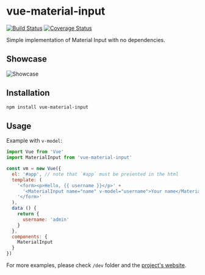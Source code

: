 # vue-material-input

[![Build Status](https://travis-ci.org/wemake-services/vue-material-input.svg?branch=master)](https://travis-ci.org/wemake-services/vue-material-input) [![Coverage Status](https://coveralls.io/repos/github/wemake-services/vue-material-input/badge.svg?branch=master)](https://coveralls.io/github/wemake-services/vue-material-input?branch=master)

Simple implementation of Material Input with no dependencies.

## Showcase

![Showcase](https://raw.githubusercontent.com/wemake-services/vue-material-input/screenshots/vue-material-input.gif)

## Installation

```bash
npm install vue-material-input
```

## Usage

Example with `v-model`:

```javascript
import Vue from 'Vue'
import MaterialInput from 'vue-material-input'

const vm = new Vue({
  el: '#app', // note that `#app` must be presented in the html
  template: (
    '<form><p>Hello, {{ username }}</p>' +
      '<MaterialInput name="name" v-model="username">Your name</MaterialInput>' +
    '</form>'
  ),
  data () {
    return {
      username: 'admin'
    }
  },
  components: {
    MaterialInput
  }
})
```

For more examples, please check `/dev` folder and the [project's website](http://wemake.services/vue-material-input).
